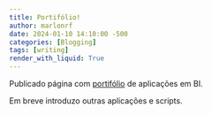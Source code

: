 ```yaml
---
title: Portifólio!
author: marlonrf
date: 2024-01-10 14:10:00 -500
categories: [Blogging]
tags: [writing]
render_with_liquid: True
---
```


Publicado página com [portifólio](/Portifólio/) de aplicações em BI.

Em breve introduzo outras aplicações e scripts.
